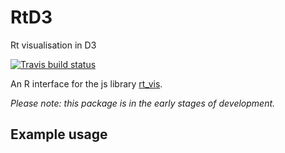 # RtD3
Rt visualisation in D3

[![Travis build status](https://travis-ci.com/hamishgibbs/RtD3.svg?branch=master)](https://travis-ci.com/hamishgibbs/RtD3)

An R interface for the js library [rt_vis](https://github.com/hamishgibbs/rt_vis).

*Please note: this package is in the early stages of development.*

## Example usage
